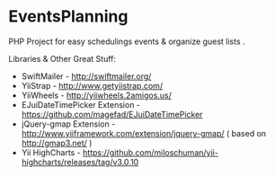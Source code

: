 EventsPlanning
==============

PHP Project for easy schedulings events & organize guest lists .

Libraries & Other Great Stuff: 

- SwiftMailer - http://swiftmailer.org/
- YiiStrap - http://www.getyiistrap.com/
- YiiWheels - http://yiiwheels.2amigos.us/
- EJuiDateTimePicker Extension - https://github.com/magefad/EJuiDateTimePicker
- jQuery-gmap Extension - http://www.yiiframework.com/extension/jquery-gmap/ ( based on http://gmap3.net/ )
- Yii HighCharts - https://github.com/miloschuman/yii-highcharts/releases/tag/v3.0.10